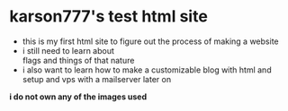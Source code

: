 # karson777's test html site

- this is my first html site to figure out the process of making a website
- i still need to learn about <div> flags and things of that nature
- i also want to learn how to make a customizable blog with html and setup and vps with a mailserver later on

**i do not own any of the images used**
